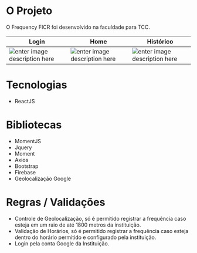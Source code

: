# O Projeto
O Frequency FICR foi desenvolvido na faculdade para TCC.

| Login | Home | Histórico |
|--|--|--|
| ![enter image description here](https://lh4.googleusercontent.com/u612xAm_dTK4WuQkz7G9tekETzABnIkgTowp6rCzukM9qXNCwuk4vklRTr2XDzTYWfG8VxGl24soxw=w1280-h906) | ![enter image description here](https://lh5.googleusercontent.com/U44RfyZJokNlXTC3O7mV57uFncA1PT_Vk_wHan4eXB0JCS52_pfyDwssp_SCfHyno5AmoAxbv1XpIw=w1280-h906) | ![enter image description here](https://lh3.googleusercontent.com/h3ERKF0TbokC_cuBgN8FKe_JvOhS4wUG6kius5fa50BeOEaycM3ekfBKP8Wq0NbBhoYlAA_I9HMc4A=w1280-h906) |


# Tecnologias
<ul>
    <li>ReactJS</li>
</ul>

# Bibliotecas
<ul>
    <li>MomentJS</li>
    <li>Jquery</li>
    <li>Moment</li>
    <li>Axios</li>
    <li>Bootstrap</li>
    <li>Firebase</li>
    <li>Geolocalização Google</li>
</ul>


# Regras / Validações

<ul>
    <li>Controle de Geolocalização, só é permitido registrar a frequência caso esteja em um raio de até 1800 metros da instituição.</li>
    <li>Validação de Horários, só é permitido registrar a frequência caso esteja dentro do horário permitido e configurado pela instituição.</li>
    <li>Login pela conta Google da Instituição.</li>
</ul>



